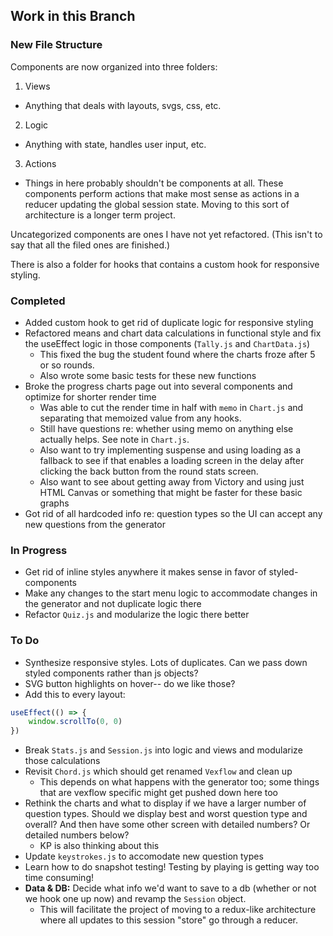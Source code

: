 ## Work in this Branch

### New File Structure
Components are now organized into three folders:

1. Views

  * Anything that deals with layouts, svgs, css, etc.

2. Logic

  * Anything with state, handles user input, etc.

3. Actions

  * Things in here probably shouldn't be components at all. These components perform actions that make most sense as actions in a reducer updating the global session state. Moving to this sort of architecture is a longer term project.

Uncategorized components are ones I have not yet refactored. (This isn't to say that all the filed ones are finished.)

There is also a folder for hooks that contains a custom hook for responsive styling.

### Completed
* Added custom hook to get rid of duplicate logic for responsive styling
* Refactored means and chart data calculations in functional style and fix the useEffect logic in those components (`Tally.js` and `ChartData.js`)
  * This fixed the bug the student found where the charts froze after 5 or so rounds.
  * Also wrote some basic tests for these new functions
* Broke the progress charts page out into several components and optimize for shorter render time
  * Was able to cut the render time in half with `memo` in `Chart.js` and separating that memoized value from any hooks.
  * Still have questions re: whether using memo on anything else actually helps. See note in `Chart.js`.
  * Also want to try implementing suspense and using loading as a fallback to see if that enables a loading screen in the delay after clicking the back button from the round stats screen.
  * Also want to see about getting away from Victory and using just HTML Canvas or something that might be faster for these basic graphs
* Got rid of all hardcoded info re: question types so the UI can accept any new questions from the generator

### In Progress
* Get rid of inline styles anywhere it makes sense in favor of styled-components
* Make any changes to the start menu logic to accommodate changes in the generator and not duplicate logic there
* Refactor `Quiz.js` and modularize the logic there better

### To Do
* Synthesize responsive styles. Lots of duplicates. Can we pass down styled components rather than js objects?
* SVG button highlights on hover-- do we like those?
* Add this to every layout:
```js
useEffect(() => {
    window.scrollTo(0, 0)
})
```
* Break `Stats.js` and `Session.js` into logic and views and modularize those calculations
* Revisit `Chord.js` which should get renamed `Vexflow` and clean up
  * This depends on what happens with the generator too; some things that are vexflow specific might get pushed down here too
* Rethink the charts and what to display if we have a larger number of question types. Should we display best and worst question type and overall? And then have some other screen with detailed numbers? Or detailed numbers below?
  * KP is also thinking about this
* Update `keystrokes.js` to accomodate new question types
* Learn how to do snapshot testing! Testing by playing is getting way too time consuming!
* **Data & DB:** Decide what info we'd want to save to a db (whether or not we hook one up now) and revamp the `Session` object.
  * This will facilitate the project of moving to a redux-like architecture where all updates to this session "store" go through a reducer.
